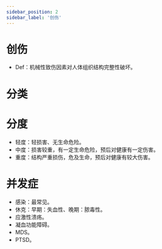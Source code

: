 ```yaml
---
sidebar_position: 2
sidebar_label: '创伤'
---
```


# 创伤

- Def：机械性致伤因素对人体组织结构完整性破坏。

# 分类

# 分度 

- 轻度：轻损害、无生命危险。
- 中度：损害较重，有一定生命危险，预后对健康有一定伤害。
- 重度：结构严重损伤，危及生命，预后对健康有较大伤害。

# 并发症

- 感染：最常见。
- 休克：早期：失血性、晚期：脓毒性。
- 应激性溃疡。
- 凝血功能障碍。
- MDS。
- PTSD。

